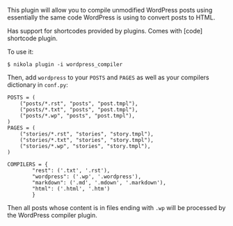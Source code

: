 This plugin will allow you to compile unmodified WordPress posts using essentially the same code WordPress is using to convert posts to HTML.

Has support for shortcodes provided by plugins. Comes with [code] shortcode plugin.

To use it:

```
$ nikola plugin -i wordpress_compiler
```
Then, add `wordpress` to your `POSTS` and `PAGES` as well as your compilers dictionary in `conf.py`:
```
POSTS = (
    ("posts/*.rst", "posts", "post.tmpl"),
    ("posts/*.txt", "posts", "post.tmpl"),
    ("posts/*.wp", "posts", "post.tmpl"),
)
PAGES = (
    ("stories/*.rst", "stories", "story.tmpl"),
    ("stories/*.txt", "stories", "story.tmpl"),
    ("stories/*.wp", "stories", "story.tmpl"),
)

COMPILERS = {
        "rest": ('.txt', '.rst'),
        "wordpress": ('.wp', '.wordpress'),
        "markdown": ('.md', '.mdown', '.markdown'),
        "html": ('.html', '.htm')
        }
```
Then all posts whose content is in files ending with `.wp` will be processed by the WordPress compiler plugin.